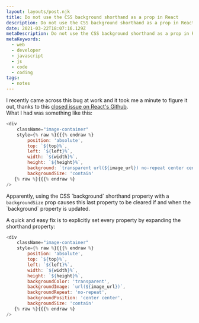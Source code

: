 ```yaml
---
layout: layouts/post.njk
title: Do not use the CSS background shorthand as a prop in React
description: Do not use the CSS background shorthand as a prop in React
date: 2021-03-22T18:07:16.129Z
metaDescription: Do not use the CSS background shorthand as a prop in React
metaKeywords:
  - web
  - developer
  - javascript
  - js
  - code
  - coding
tags:
  - notes
---
```

I recently came across this bug at work and it took me a minute to figure it out, thanks to this [closed issue on React's Github](https://github.com/facebook/react/issues/5030).\
What I had was something like this:

```js
<div
    className="image-container"
    style={% raw %}{{{% endraw %}
        position: 'absolute',
        top: `${top}%`,
        left: `${left}%`,
        width: `${width}%`,
        height: `${height}%`,
        background: `transparent url(${image_url}) no-repeat center center`,
        backgroundSize: 'contain'
   {% raw %}{{{% endraw %}
/>
```

Apparently, using the CSS \`background\` shorthand property with a `backgroundSize` prop causes this last property to be cleared if and when the \`background\` property is updated.

A quick and easy fix is to explicitly set every property by expanding the shorthand property:

```js
<div
    className="image-container"
    style={% raw %}{{{% endraw %}
        position: 'absolute',
        top: `${top}%`,
        left: `${left}%`,
        width: `${width}%`,
        height: `${height}%`,
        backgroundColor: 'transparent',
        backgroundImage: `url(${image_url})`,
        backgroundRepeat: 'no-repeat',
        backgroundPosition: 'center center',
        backgroundSize: 'contain'
   {% raw %}{{{% endraw %}
/>
```